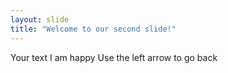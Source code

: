 ```yaml
---
layout: slide
title: "Welcome to our second slide!"
---
```

Your text I am happy
Use the left arrow to go back
